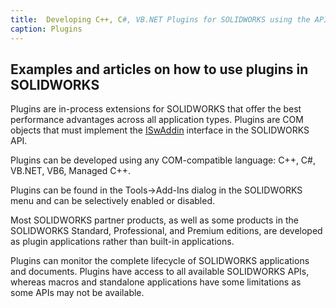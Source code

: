 ```yaml
---
title:  Developing C++, C#, VB.NET Plugins for SOLIDWORKS using the API
caption: Plugins
---
```

 Examples and articles on how to use plugins in SOLIDWORKS
---
Plugins are in-process extensions for SOLIDWORKS that offer the best performance advantages across all application types. Plugins are COM objects that must implement the [ISwAddin](https://help.solidworks.com/2012/english/api/swpublishedapi/solidworks.interop.swpublished~solidworks.interop.swpublished.iswaddin.html) interface in the SOLIDWORKS API.

Plugins can be developed using any COM-compatible language: C++, C#, VB.NET, VB6, Managed C++.

Plugins can be found in the Tools->Add-Ins dialog in the SOLIDWORKS menu and can be selectively enabled or disabled.

Most SOLIDWORKS partner products, as well as some products in the SOLIDWORKS Standard, Professional, and Premium editions, are developed as plugin applications rather than built-in applications.

Plugins can monitor the complete lifecycle of SOLIDWORKS applications and documents. Plugins have access to all available SOLIDWORKS APIs, whereas macros and standalone applications have some limitations as some APIs may not be available.